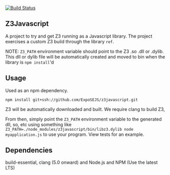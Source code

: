 [![Build Status](https://travis-ci.org/ExpoSEJS/z3javascript.svg?branch=master)](https://travis-ci.org/ExpoSEJS/z3javascript)

## Z3Javascript

A project to try and get Z3 running as a Javascript library. The project exercises a custom Z3 build through the library `ref`.

NOTE: `Z3_PATH` environment variable should point to the Z3 .so .dll or .dylib. This dll or dylib file will be automatically created and moved to bin when the library is `npm install`'d

## Usage

Used as an npm dependency.

`npm install git+ssh://github.com/ExpoSEJS/z3javascript.git`

Z3 will be automatically downloaded and built. We require clang to build Z3,

From then, simply point the `Z3_PATH` environment variable to the generated dll, so, etc using something like `Z3_PATH=./node_modules/z3javascript/bin/libz3.dylib node myapplication.js` to use your program. View tests for an example.

## Dependencies

build-essential, clang (5.0 onward) and Node.js and NPM (Use the latest LTS)
